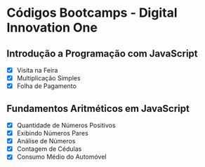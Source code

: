 # Códigos Bootcamps - Digital Innovation One

## Introdução a Programação com JavaScript

- [x] Visita na Feira
- [x] Multiplicação Simples
- [x] Folha de Pagamento

## Fundamentos Aritméticos em JavaScript

- [x] Quantidade de Números Positivos
- [x] Exibindo Números Pares
- [x] Análise de Números
- [x] Contagem de Cédulas
- [x] Consumo Médio do Automóvel  
